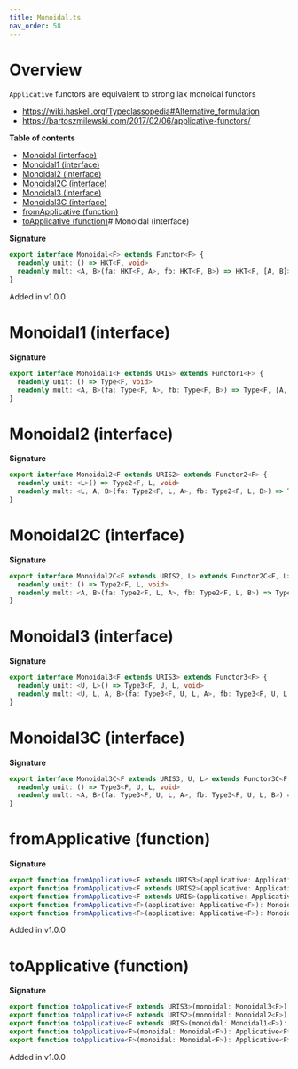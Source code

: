 ```yaml
---
title: Monoidal.ts
nav_order: 58
---
```


# Overview

`Applicative` functors are equivalent to strong lax monoidal functors

- https://wiki.haskell.org/Typeclassopedia#Alternative_formulation
- https://bartoszmilewski.com/2017/02/06/applicative-functors/

**Table of contents**

- [Monoidal (interface)](#monoidal-interface)
- [Monoidal1 (interface)](#monoidal1-interface)
- [Monoidal2 (interface)](#monoidal2-interface)
- [Monoidal2C (interface)](#monoidal2c-interface)
- [Monoidal3 (interface)](#monoidal3-interface)
- [Monoidal3C (interface)](#monoidal3c-interface)
- [fromApplicative (function)](#fromapplicative-function)
- [toApplicative (function)](#toapplicative-function)# Monoidal (interface)

**Signature**

```ts
export interface Monoidal<F> extends Functor<F> {
  readonly unit: () => HKT<F, void>
  readonly mult: <A, B>(fa: HKT<F, A>, fb: HKT<F, B>) => HKT<F, [A, B]>
}
```

Added in v1.0.0

# Monoidal1 (interface)

**Signature**

```ts
export interface Monoidal1<F extends URIS> extends Functor1<F> {
  readonly unit: () => Type<F, void>
  readonly mult: <A, B>(fa: Type<F, A>, fb: Type<F, B>) => Type<F, [A, B]>
}
```

# Monoidal2 (interface)

**Signature**

```ts
export interface Monoidal2<F extends URIS2> extends Functor2<F> {
  readonly unit: <L>() => Type2<F, L, void>
  readonly mult: <L, A, B>(fa: Type2<F, L, A>, fb: Type2<F, L, B>) => Type2<F, L, [A, B]>
}
```

# Monoidal2C (interface)

**Signature**

```ts
export interface Monoidal2C<F extends URIS2, L> extends Functor2C<F, L> {
  readonly unit: () => Type2<F, L, void>
  readonly mult: <A, B>(fa: Type2<F, L, A>, fb: Type2<F, L, B>) => Type2<F, L, [A, B]>
}
```

# Monoidal3 (interface)

**Signature**

```ts
export interface Monoidal3<F extends URIS3> extends Functor3<F> {
  readonly unit: <U, L>() => Type3<F, U, L, void>
  readonly mult: <U, L, A, B>(fa: Type3<F, U, L, A>, fb: Type3<F, U, L, B>) => Type3<F, U, L, [A, B]>
}
```

# Monoidal3C (interface)

**Signature**

```ts
export interface Monoidal3C<F extends URIS3, U, L> extends Functor3C<F, U, L> {
  readonly unit: () => Type3<F, U, L, void>
  readonly mult: <A, B>(fa: Type3<F, U, L, A>, fb: Type3<F, U, L, B>) => Type3<F, U, L, [A, B]>
}
```

# fromApplicative (function)

**Signature**

```ts
export function fromApplicative<F extends URIS3>(applicative: Applicative3<F>): Monoidal3<F>
export function fromApplicative<F extends URIS2>(applicative: Applicative2<F>): Monoidal2<F>
export function fromApplicative<F extends URIS>(applicative: Applicative1<F>): Monoidal1<F>
export function fromApplicative<F>(applicative: Applicative<F>): Monoidal<F>
export function fromApplicative<F>(applicative: Applicative<F>): Monoidal<F> { ... }
```

Added in v1.0.0

# toApplicative (function)

**Signature**

```ts
export function toApplicative<F extends URIS3>(monoidal: Monoidal3<F>): Applicative3<F>
export function toApplicative<F extends URIS2>(monoidal: Monoidal2<F>): Applicative2<F>
export function toApplicative<F extends URIS>(monoidal: Monoidal1<F>): Applicative1<F>
export function toApplicative<F>(monoidal: Monoidal<F>): Applicative<F>
export function toApplicative<F>(monoidal: Monoidal<F>): Applicative<F> { ... }
```

Added in v1.0.0
